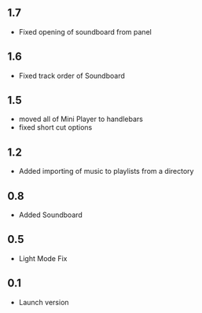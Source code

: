 ## 1.7
- Fixed opening of soundboard from panel

## 1.6
- Fixed track order of Soundboard

## 1.5
- moved all of Mini Player to handlebars
- fixed short cut options

## 1.2
- Added importing of music to playlists from a directory

## 0.8
- Added Soundboard

## 0.5
- Light Mode Fix

## 0.1
- Launch version